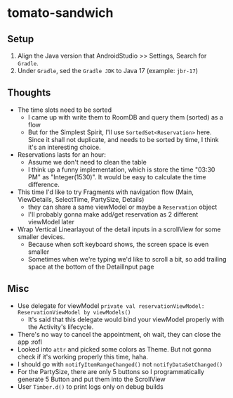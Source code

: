 # tomato-sandwich

## Setup

1. Align the Java version that AndroidStudio >> Settings, Search for `Gradle`.
2. Under `Gradle`, sed the `Gradle JDK` to Java 17 (example: `jbr-17`)

## Thoughts

- The time slots need to be sorted
    - I came up with write them to RoomDB and query them (sorted) as a flow
    - But for the Simplest Spirit, I'll use `SortedSet<Reservation>` here. Since it shall not duplicate, and needs to be sorted by time, I think it's an interesting choice.
- Reservations lasts for an hour:
    - Assume we don't need to clean the table
    - I think up a funny implementation, which is store the time "03:30 PM" as "Integer(1530)". It would be easy to calculate the time difference.
- This time I'd like to try Fragments with navigation flow (Main, ViewDetails, SelectTime, PartySize, Details)
    - they can share a same viewModel or maybe a `Reservation` object
    - I'll probably gonna make add/get reservation as 2 different viewModel later
- Wrap Vertical Linearlayout of the detail inputs in a scrollView for some smaller devices.
    - Because when soft keyboard shows, the screen space is even smaller
    - Sometimes when we're typing we'd like to scroll a bit, so add trailing space at the bottom of the DetailInput page

## Misc

- Use delegate for viewModel `private val reservationViewModel: ReservationViewModel by viewModels()`
    - It's said that this delegate would bind your viewModel properly with the Activity's lifecycle.
- There's no way to cancel the appointment, oh wait, they can close the app :rofl
- Looked into `attr` and picked some colors as Theme. But not gonna check if it's working properly this time, haha.
- I should go with `notifyItemRangeChanged()` not `notifyDataSetChanged()`
- For the PartySize, there are only 5 buttons so I programmatically generate 5 Button and put them into the ScrollView
- User `Timber.d()` to print logs only on debug builds